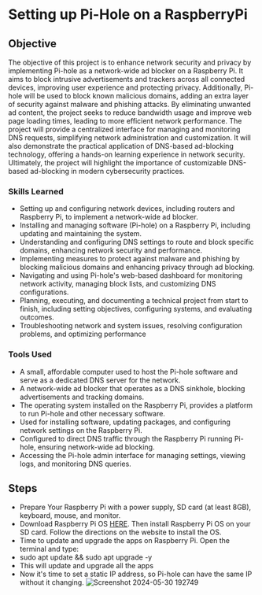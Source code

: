 # Setting up Pi-Hole on a RaspberryPi

## Objective
The objective of this project is to enhance network security and privacy by implementing Pi-hole as a network-wide ad blocker on a Raspberry Pi. It aims to block intrusive advertisements and trackers across all connected devices, improving user experience and protecting privacy. Additionally, Pi-hole will be used to block known malicious domains, adding an extra layer of security against malware and phishing attacks. By eliminating unwanted ad content, the project seeks to reduce bandwidth usage and improve web page loading times, leading to more efficient network performance. The project will provide a centralized interface for managing and monitoring DNS requests, simplifying network administration and customization. It will also demonstrate the practical application of DNS-based ad-blocking technology, offering a hands-on learning experience in network security. Ultimately, the project will highlight the importance of customizable DNS-based ad-blocking in modern cybersecurity practices.

### Skills Learned
- Setting up and configuring network devices, including routers and Raspberry Pi, to implement a network-wide ad blocker.
- Installing and managing software (Pi-hole) on a Raspberry Pi, including updating and maintaining the system.
- Understanding and configuring DNS settings to route and block specific domains, enhancing network security and performance.
- Implementing measures to protect against malware and phishing by blocking malicious domains and enhancing privacy through ad blocking.
- Navigating and using Pi-hole's web-based dashboard for monitoring network activity, managing block lists, and customizing DNS configurations.
- Planning, executing, and documenting a technical project from start to finish, including setting objectives, configuring systems, and evaluating outcomes.
- Troubleshooting network and system issues, resolving configuration problems, and optimizing performance


### Tools Used
- A small, affordable computer used to host the Pi-hole software and serve as a dedicated DNS server for the network.
- A network-wide ad blocker that operates as a DNS sinkhole, blocking advertisements and tracking domains.
- The operating system installed on the Raspberry Pi, provides a platform to run Pi-hole and other necessary software.
- Used for installing software, updating packages, and configuring network settings on the Raspberry Pi.
- Configured to direct DNS traffic through the Raspberry Pi running Pi-hole, ensuring network-wide ad blocking.
- Accessing the Pi-hole admin interface for managing settings, viewing logs, and monitoring DNS queries.

## Steps
- Prepare Your Raspberry Pi with a power supply, SD card (at least 8GB), keyboard, mouse, and monitor.
- Download Raspberry Pi OS <a href="https://www.raspberrypi.com/software/">HERE</a>. Then install Raspberry Pi OS on your SD card. Follow the directions on the website to install the OS.
- Time to update and upgrade the apps on Raspberry Pi. Open the terminal and type:
- sudo apt update && sudo apt upgrade -y
- This will update and upgrade all the apps
- Now it's time to set a static IP address, so Pi-hole can have the same IP without it changing.
![Screenshot 2024-05-30 192749](https://github.com/iAmRobstar/Setting-Up-Pi-hole-on-a-Raspberry-Pi/assets/171294322/42406c48-6d86-45c7-ba3b-b8ea20537557)

